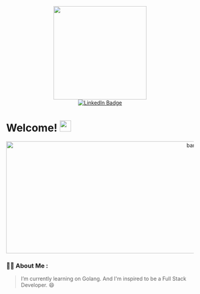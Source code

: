 <div id="header" align="center">
  <img src="https://media.giphy.com/media/i4MAH84pqe2m2aVojc/giphy.gif" width="250"/>
</div>
<div id="badges" align="center">
  <a href="https://www.linkedin.com/in/nanfa-khuntawee/">
    <img src="https://img.shields.io/badge/LinkedIn-blue?style=for-the-badge&logo=linkedin&logoColor=white" alt="LinkedIn Badge"/>
  </a>
</div>
<div id="view-count" align="center">
  <img src="https://komarev.com/ghpvc/?username=Khuntawee&style=flat-square&color=blue" alt=""/>
</div>
<h1>
  Welcome!
  <img src="https://media.giphy.com/media/hvRJCLFzcasrR4ia7z/giphy.gif" width="30px"/>
</h1>
<div align="center">
  <img src="https://newrelic.com/sites/default/files/2021-04/good-programmer-banner-final.jpg" alt="banner" height="300px" width="1000px">
</div>

### 👨‍💻 About Me :
> I’m currently learning on Golang. And I'm inspired to be a Full Stack Developer. 😄

<!--
**Khuntawee/Khuntawee** is a ✨ _special_ ✨ repository because its `README.md` (this file) appears on your GitHub profile.

Here are some ideas to get you started:

- 🔭 I’m currently working on ...
- 🌱 I’m currently learning ...
- 👯 I’m looking to collaborate on ...
- 🤔 I’m looking for help with ...
- 💬 Ask me about ...
- 📫 How to reach me: ...
- 😄 Pronouns: ...
- ⚡ Fun fact: ...
-->

